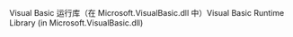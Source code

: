 <span data-ttu-id="bc96b-101">Visual Basic 运行库（在 Microsoft.VisualBasic.dll 中）</span><span class="sxs-lookup"><span data-stu-id="bc96b-101">Visual Basic Runtime Library (in Microsoft.VisualBasic.dll)</span></span>